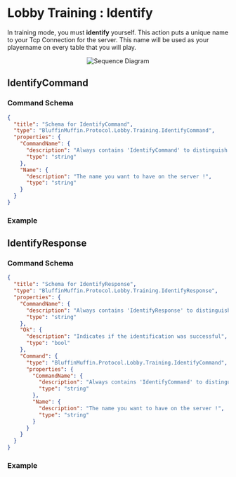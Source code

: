 # Lobby Training : Identify

In training mode, you must **identify** yourself. This action puts a unique name to your Tcp Connection for the server. This name will be used as your playername on every table that you will play.

<p align=center><img src="https://github.com/Ericmas001/BluffinMuffin.Protocol/blob/master/Documentation/Sequence%20Diagrams/BluffinMuffin.Protocol.Lobby.Training.IdentifyCommand.png" alt="Sequence Diagram"></p>

## IdentifyCommand

### Command Schema

```json
{
  "title": "Schema for IdentifyCommand",
  "type": "BluffinMuffin.Protocol.Lobby.Training.IdentifyCommand",
  "properties": {
    "CommandName": {
      "description": "Always contains 'IdentifyCommand' to distinguish the command from others.",
      "type": "string"
    },
    "Name": {
      "description": "The name you want to have on the server !",
      "type": "string"
    }
  }
}
```

### Example

## IdentifyResponse

### Command Schema

```json
{
  "title": "Schema for IdentifyResponse",
  "type": "BluffinMuffin.Protocol.Lobby.Training.IdentifyResponse",
  "properties": {
    "CommandName": {
      "description": "Always contains 'IdentifyResponse' to distinguish the command from others.",
      "type": "string"
    },
    "Ok": {
      "description": "Indicates if the identification was successful",
      "type": "bool"
    },
    "Command": {
      "type": "BluffinMuffin.Protocol.Lobby.Training.IdentifyCommand",
      "properties": {
        "CommandName": {
          "description": "Always contains 'IdentifyCommand' to distinguish the command from others.",
          "type": "string"
        },
        "Name": {
          "description": "The name you want to have on the server !",
          "type": "string"
        }
      }
    }
  }
}
```

### Example

